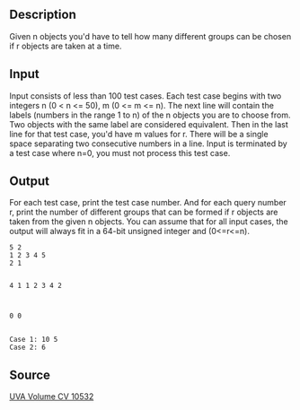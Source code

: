 <h2>Description</h2><p>Given n objects you'd have to tell how many different groups can be chosen if r objects are taken at a time.</p><h2>Input</h2><p>Input consists of less than 100 test cases. Each test case begins with two integers n (0 &lt; n &lt;= 50), m (0 &lt;= m &lt;= n). The next line will contain the labels (numbers in the range 1 to n) of the n objects you are to choose from.  Two objects with the same label are considered equivalent. Then in the last line for that test case, you'd have m values for r. There will be a single space separating two consecutive numbers in a line. Input is terminated by a test case where n=0, you must not process this test case.</p><h2>Output</h2><p>For each test case, print the test case number. And for each query number r, print the number of different groups that can be formed if r objects are taken from the given n objects. You can assume that for all input cases, the output will always fit in a 64-bit unsigned integer and (0&lt;=r&lt;=n).</p><pre><code class="language-input1">5 2
1 2 3 4 5
2 1

4 1
1 2 3 4 
2

0 0
</code></pre><pre><code class="language-output1">Case 1:
10
5
Case 2:
6
</code></pre><h2>Source</h2><a href="searchproblem?field=source&amp;key=UVA+Volume+CV+10532">UVA Volume CV 10532</a>